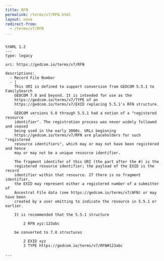 ```yaml
---
title: RFN
permalink: /terms/v7/RFN.html
layout: none
redirect-from:
  - /terms/v7/RFN
...
```


```

%YAML 1.2
---
type: legacy

uri: https://gedcom.io/terms/v7/RFN

descriptions:
  - Record File Number
  - |
    This URI is defined to support conversion from GEDCOM 5.5.1 to FamilySearch
    GEDCOM 7.0 and beyond. It is intended for use as the 
    https://gedcom.io/terms/v7/TYPE of an 
    https://gedcom.io/terms/v7/EXID replacing 5.5.1's RFN structure.

    GEDCOM versions 5.0 through 5.5.1 had a notion of a "registered resource
    identifier". The registration process was never widely followed and ceased
    being used in the early 2000s. URLs beginning
    https://gedcom.io/terms/v7/RFN are placeholders for such "registered
    resource identifiers", which may or may not have been registered and hence
    may or may not be a unique resource identifier.
    
    The fragment identifer of this URI (the part after the #) is the
    registered resource identifier; the payload of the EXID is the record
    identifier within that resource. If there is no fragment identifier,
    the EXID may represent either a registered number of a submitter of
    Ancestral File data (see https://gedcom.io/terms/v7/AFN) or may have been
    created by a user omitting to indicate the resource in 5.5.1 or earlier.
    
    It is recommended that the 5.5.1 structure
    
        2 RFN xyz:123abc
    
    be converted to 7.0 structures
    
        2 EXID xyz
        3 TYPE https://gedcom.io/terms/v7/RFN#123abc

...

```
